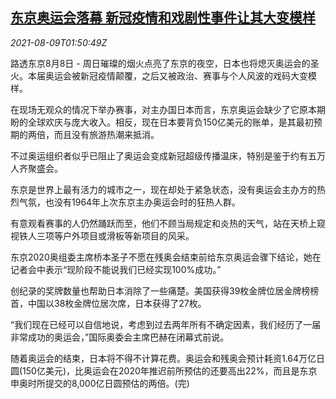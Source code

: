 <!--1628474463000-->
[东京奥运会落幕 新冠疫情和戏剧性事件让其大变模样](https://cn.reuters.com/article/tokyo-olympic-games-covid-0809-idCNKBS2FA02O)
------

<div><i>2021-08-09T01:50:49Z</i></div><p>路透东京8月8日 - 周日璀璨的烟火点亮了东京的夜空，日本也将熄灭奥运会的圣火。本届奥运会被新冠疫情颠覆，之后又被政治、赛事与个人风波的戏码大变模样。</p><p>在现场无观众的情况下举办赛事，对主办国日本而言，东京奥运会缺少了它原本期盼的全球欢庆与庞大收入。相反，现在日本要背负150亿美元的账单，是其最初预期的两倍，而且没有旅游热潮来抵消。</p><p>不过奥运组织者似乎已阻止了奥运会变成新冠超级传播温床，特别是鉴于约有五万人齐聚盛会。</p><p>东京是世界上最有活力的城市之一，现在却处于紧急状态，没有奥运会主办方的热烈气氛，也没有1964年上次东京主办奥运会时的狂热人群。</p><p>有意观看赛事的人仍然踊跃而至，他们不顾当局规定和炎热的天气，站在天桥上窥视铁人三项等户外项目或滑板等新项目的风采。</p><p>东京2020奥组委主席桥本圣子不愿在残奥会结束前给东京奥运会骤下结论，她在记者会中表示“现阶段不能说我们已经实现100%成功。”</p><p>创纪录的奖牌数量也帮助日本消除了一些痛楚。美国获得39枚金牌位居金牌榜榜首，中国以38枚金牌位居次席，日本获得了27枚。</p><p>“我们现在已经可以自信地说，考虑到过去两年所有不确定因素，我们经历了一届非常成功的奥运会，”国际奥委会主席巴赫在闭幕式前说。</p><p>随着奥运会的结束，日本将不得不计算花费。奥运会和残奥会预计耗资1.64万亿日圆(150亿美元)，比奥运会在2020年推迟前所预估的还要高出22%，而且是东京申奥时所提交的8,000亿日圆预估的两倍。(完)</p>
